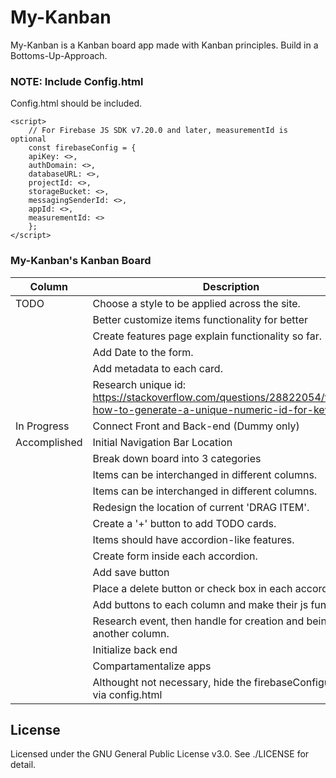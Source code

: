# My-Kanban
My-Kanban is a Kanban board app made with Kanban principles.
Build in a Bottoms-Up-Approach.

### NOTE: Include Config.html
Config.html should be included.
```.hmtl
<script>
    // For Firebase JS SDK v7.20.0 and later, measurementId is optional
    const firebaseConfig = {
    apiKey: <>,
    authDomain: <>,
    databaseURL: <>,
    projectId: <>,
    storageBucket: <>,
    messagingSenderId: <>,
    appId: <>,
    measurementId: <>
    };
</script>
```

### My-Kanban's Kanban Board

| Column             | Description                                    |
|--------------------|------------------------------------------------|
|TODO                | Choose a style to be applied across the site. |
|                    | Better customize items functionality for better |
|                    | Create features page explain functionality so far.|
|                    | Add Date to the form.|
|                    | Add metadata to each card.|
|                    | Research unique id: https://stackoverflow.com/questions/28822054/firebase-how-to-generate-a-unique-numeric-id-for-key| experience.|
| In Progress        | Connect Front and Back-end (Dummy only)   |
| Accomplished       | Initial Navigation Bar Location                |
|                    | Break down board into 3 categories             |
|                    | Items can be interchanged in different columns.|
|                    | Items can be interchanged in different columns.|
|                    | Redesign the location of current 'DRAG ITEM'.   |
|                    | Create a '+' button to add TODO cards.          |
|                    | Items should have accordion-like features.|
|                    | Create form inside each accordion.       |
|                    |  Add save button|
|                    | Place a delete button or check box in each accordion|
|                    | Add buttons to each column and make their js function. |
|                    | Research event, then handle for creation and being to another column.|
|                    | Initialize back end|
|                    | Compartamentalize apps|
|                    | Althought not necessary, hide the firebaseConfiguration via config.html|

## License
Licensed under the GNU General Public License v3.0. See ./LICENSE for detail.
